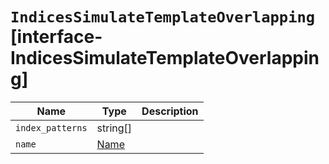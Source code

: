 # `IndicesSimulateTemplateOverlapping` [interface-IndicesSimulateTemplateOverlapping]

| Name | Type | Description |
| - | - | - |
| `index_patterns` | string[] | &nbsp; |
| `name` | [Name](./Name.md) | &nbsp; |

